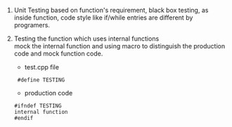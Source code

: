 
1. Unit Testing based on function's requirement, black box testing, as inside function, 
code style like if/while entries are different by programers.  
2. Testing the function which uses internal functions  
   mock the internal function and using macro to distinguish the production code and mock function code.
   - test.cpp file
   ```
    #define TESTING
   ```
   
   - production code
   ```
   #ifndef TESTING
   internal function
   #endif
   ```
   
   
  
